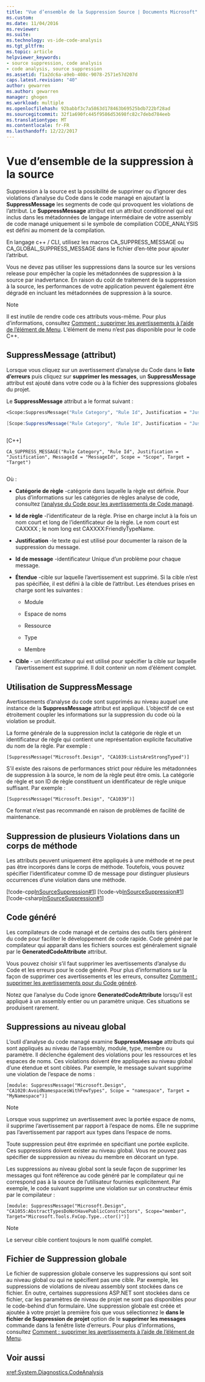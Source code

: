 ```yaml
---
title: "Vue d’ensemble de la Suppression Source | Documents Microsoft"
ms.custom: 
ms.date: 11/04/2016
ms.reviewer: 
ms.suite: 
ms.technology: vs-ide-code-analysis
ms.tgt_pltfrm: 
ms.topic: article
helpviewer_keywords:
- source suppression, code analysis
- code analysis, source suppression
ms.assetid: f1a2dc6a-a9eb-408c-9078-2571e57d207d
caps.latest.revision: "40"
author: gewarren
ms.author: gewarren
manager: ghogen
ms.workload: multiple
ms.openlocfilehash: 92babbf3c7a5863d178463b69525bdb722bf28ad
ms.sourcegitcommit: 32f1a690fc445f9586d53698fc82c7debd784eeb
ms.translationtype: MT
ms.contentlocale: fr-FR
ms.lasthandoff: 12/22/2017
---
```

# <a name="in-source-suppression-overview"></a>Vue d’ensemble de la suppression à la source
Suppression à la source est la possibilité de supprimer ou d’ignorer des violations d’analyse du Code dans le code managé en ajoutant la **SuppressMessage** les segments de code qui provoquent les violations de l’attribut. Le **SuppressMessage** attribut est un attribut conditionnel qui est inclus dans les métadonnées de langage intermédiaire de votre assembly de code managé uniquement si le symbole de compilation CODE_ANALYSIS est défini au moment de la compilation.  
  
 En langage c++ / CLI, utilisez les macros CA_SUPPRESS_MESSAGE ou CA_GLOBAL_SUPPRESS_MESSAGE dans le fichier d’en-tête pour ajouter l’attribut.  
  
 Vous ne devez pas utiliser les suppressions dans la source sur les versions release pour empêcher la copie les métadonnées de suppression à la source par inadvertance. En raison du coût de traitement de la suppression à la source, les performances de votre application peuvent également être dégradé en incluant les métadonnées de suppression à la source.  
  
> [!NOTE]
>  Il est inutile de rendre code ces attributs vous-même. Pour plus d’informations, consultez [Comment : supprimer les avertissements à l’aide de l’élément de Menu](../code-quality/how-to-suppress-warnings-by-using-the-menu-item.md). L’élément de menu n’est pas disponible pour le code C++.  
  
## <a name="suppressmessage-attribute"></a>SuppressMessage (attribut)  
 Lorsque vous cliquez sur un avertissement d’analyse du Code dans le **liste d’erreurs** puis cliquez sur **supprimer les messages**, un **SuppressMessage** attribut est ajouté dans votre code ou à la fichier des suppressions globales du projet.  
  
 Le **SuppressMessage** attribut a le format suivant :  
  
```vb  
<Scope:SuppressMessage("Rule Category", "Rule Id", Justification = "Justification", MessageId = "MessageId", Scope = "Scope", Target = "Target")>  
```  
  
```csharp  
[Scope:SuppressMessage("Rule Category", "Rule Id", Justification = "Justification", MessageId = "MessageId", Scope = "Scope", Target = "Target")]  
  
```  
  
 [C++]  
  
```  
CA_SUPPRESS_MESSAGE("Rule Category", "Rule Id", Justification = "Justification", MessageId = "MessageId", Scope = "Scope", Target = "Target")  
  
```  
  
 Où :  
  
-   **Catégorie de règle** -catégorie dans laquelle la règle est définie. Pour plus d’informations sur les catégories de règles analyse de code, consultez [l’analyse du Code pour les avertissements de Code managé](../code-quality/code-analysis-for-managed-code-warnings.md).  
  
-   **Id de règle** -l’identificateur de la règle. Prise en charge inclut à la fois un nom court et long de l’identificateur de la règle. Le nom court est CAXXXX ; le nom long est CAXXXX:FriendlyTypeName.  
  
-   **Justification** -le texte qui est utilisé pour documenter la raison de la suppression du message.  
  
-   **Id de message** -identificateur Unique d’un problème pour chaque message.  
  
-   **Étendue** -cible sur laquelle l’avertissement est supprimé. Si la cible n’est pas spécifiée, il est défini à la cible de l’attribut. Les étendues prises en charge sont les suivantes :  
  
    -   Module  
  
    -   Espace de noms  
  
    -   Ressource  
  
    -   Type  
  
    -   Membre  
  
-   **Cible** - un identificateur qui est utilisé pour spécifier la cible sur laquelle l’avertissement est supprimé. Il doit contenir un nom d’élément complet.  
  
## <a name="suppressmessage-usage"></a>Utilisation de SuppressMessage  
 Avertissements d’analyse du code sont supprimés au niveau auquel une instance de la **SuppressMessage** attribut est appliqué. L’objectif de ce est étroitement coupler les informations sur la suppression du code où la violation se produit.  
  
 La forme générale de la suppression inclut la catégorie de règle et un identificateur de règle qui contient une représentation explicite facultative du nom de la règle. Par exemple :  
  
 `[SuppressMessage("Microsoft.Design", "CA1039:ListsAreStrongTyped")]`  
  
 S’il existe des raisons de performances strict pour réduire les métadonnées de suppression à la source, le nom de la règle peut être omis. La catégorie de règle et son ID de règle constituent un identificateur de règle unique suffisant. Par exemple :  
  
 `[SuppressMessage("Microsoft.Design", "CA1039")]`  
  
 Ce format n’est pas recommandé en raison de problèmes de facilité de maintenance.  
  
## <a name="suppressing-multiple-violations-within-a-method-body"></a>Suppression de plusieurs Violations dans un corps de méthode  
 Les attributs peuvent uniquement être appliqués à une méthode et ne peut pas être incorporés dans le corps de méthode. Toutefois, vous pouvez spécifier l’identificateur comme ID de message pour distinguer plusieurs occurrences d’une violation dans une méthode.  
  
 [!code-cpp[InSourceSuppression#1](../code-quality/codesnippet/CPP/in-source-suppression-overview_1.cpp)]
 [!code-vb[InSourceSuppression#1](../code-quality/codesnippet/VisualBasic/in-source-suppression-overview_1.vb)]
 [!code-csharp[InSourceSuppression#1](../code-quality/codesnippet/CSharp/in-source-suppression-overview_1.cs)]  
  
## <a name="generated-code"></a>Code généré  
 Les compilateurs de code managé et de certains des outils tiers génèrent du code pour faciliter le développement de code rapide. Code généré par le compilateur qui apparaît dans les fichiers sources est généralement signalé par le **GeneratedCodeAttribute** attribut.  
  
 Vous pouvez choisir s’il faut supprimer les avertissements d’analyse du Code et les erreurs pour le code généré. Pour plus d’informations sur la façon de supprimer ces avertissements et les erreurs, consultez [Comment : supprimer les avertissements pour du Code généré](../code-quality/how-to-suppress-code-analysis-warnings-for-generated-code.md).  
  
 Notez que l’analyse du Code ignore **GeneratedCodeAttribute** lorsqu’il est appliqué à un assembly entier ou un paramètre unique. Ces situations se produisent rarement.  
  
## <a name="global-level-suppressions"></a>Suppressions au niveau global  
 L’outil d’analyse du code managé examine **SuppressMessage** attributs qui sont appliqués au niveau de l’assembly, module, type, membre ou paramètre. Il déclenche également des violations pour les ressources et les espaces de noms. Ces violations doivent être appliquées au niveau global d’une étendue et sont ciblées. Par exemple, le message suivant supprime une violation de l’espace de noms :  
  
 `[module: SuppressMessage("Microsoft.Design", "CA1020:AvoidNamespacesWithFewTypes", Scope = "namespace", Target = "MyNamespace")]`  
  
> [!NOTE]
>  Lorsque vous supprimez un avertissement avec la portée espace de noms, il supprime l’avertissement par rapport à l’espace de noms. Elle ne supprime pas l’avertissement par rapport aux types dans l’espace de noms.  
  
 Toute suppression peut être exprimée en spécifiant une portée explicite. Ces suppressions doivent exister au niveau global. Vous ne pouvez pas spécifier de suppression au niveau du membre en décorant un type.  
  
 Les suppressions au niveau global sont la seule façon de supprimer les messages qui font référence au code généré par le compilateur qui ne correspond pas à la source de l’utilisateur fournies explicitement. Par exemple, le code suivant supprime une violation sur un constructeur émis par le compilateur :  
  
 `[module: SuppressMessage("Microsoft.Design", "CA1055:AbstractTypesDoNotHavePublicConstructors", Scope="member", Target="Microsoft.Tools.FxCop.Type..ctor()")]`  
  
> [!NOTE]
>  Le serveur cible contient toujours le nom qualifié complet.  
  
## <a name="global-suppression-file"></a>Fichier de Suppression globale  
 Le fichier de suppression globale conserve les suppressions qui sont soit au niveau global ou qui ne spécifient pas une cible. Par exemple, les suppressions de violations de niveau assembly sont stockées dans ce fichier. En outre, certaines suppressions ASP.NET sont stockées dans ce fichier, car les paramètres de niveau de projet ne sont pas disponibles pour le code-behind d’un formulaire. Une suppression globale est créée et ajoutée à votre projet la première fois que vous sélectionnez le **dans le fichier de Suppression de projet** option de le **supprimer les messages** commande dans la fenêtre liste d’erreurs. Pour plus d’informations, consultez [Comment : supprimer les avertissements à l’aide de l’élément de Menu](../code-quality/how-to-suppress-warnings-by-using-the-menu-item.md).  
  
## <a name="see-also"></a>Voir aussi  
 <xref:System.Diagnostics.CodeAnalysis>